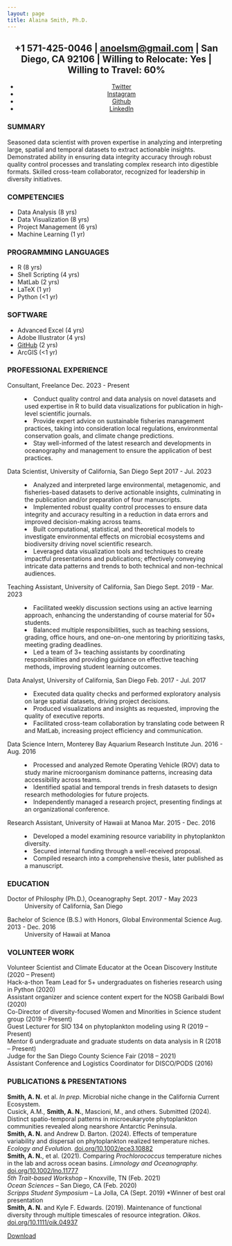 ```yaml
---
layout: page
title: Alaina Smith, Ph.D.
---
```

<h2 style="text-align: center;">+1 571-425-0046 | <a href="mailto:anoelsm@gmail.com?subject=Hello%20from%20GitHub">anoelsm@gmail.com</a> | San Diego, CA 92106 | Willing to Relocate: <b>Yes</b> | Willing to Travel: <b>60%</b></h2>
<ul class="icons" align="center">
		<li><a href="https://twitter.com/phytoplasmith" class="icon fa-twitter"><span class="label">Twitter</span></a></li>
		<li><a href="https://instagram.com/theofficialalainasmith" class="icon fa-instagram"><span class="label">Instagram</span></a></li>
		<li><a href="https://github.com/anoelsm" class="icon fa-github"><span class="label">Github</span></a></li>
		<li><a href="https://linkedin.com/alaina-noel-smith" class="icon fa-linkedin-square"><span class="label">LinkedIn</span></a></li>
	</ul>


<h3>SUMMARY</h3>
<p>Seasoned data scientist with proven expertise in analyzing and interpreting large, spatial and temporal datasets to extract actionable insights. Demonstrated ability in ensuring data integrity accuracy through robust quality control processes and translating complex research into digestible formats. Skilled cross-team collaborator, recognized for leadership in diversity initiatives.</p>

<div class="row">
	<div class="4u 12u$(medium)">
		<h3>COMPETENCIES</h3>
		      <ul>
			<li>Data Analysis (8 yrs)</li>
            		<li>Data Visualization (8 yrs)</li>
            		<li>Project Management (6 yrs)</li>
           		<li>Machine Learning (1 yr)</li>
			</ul>
	</div>
  	<div class="4u 12u$(medium)">
		<h3>PROGRAMMING LANGUAGES</h3>
		      <ul>
			<li>R (8 yrs)</li>
            		<li>Shell Scripting (4 yrs)</li>
            		<li>MatLab (2 yrs)</li>
           		<li>LaTeX (1 yr)</li>
            		<li>Python (<1 yr)</li>
			</ul>
	</div>
  	<div class="4u 12u$(medium)">
		<h3>SOFTWARE</h3>
		      <ul>
			<li>Advanced Excel (4 yrs)</li>
            		<li>Adobe Illustrator (4 yrs)</li>
            		<li><a href = "https://github.com/anoelsm">GitHub</a> (2 yrs)</li>
            		<li>ArcGIS (<1 yr)</li>
			</ul>
	</div>
</div>
 
<h3>PROFESSIONAL EXPERIENCE</h3>
<dl>
      <dt>Consultant, Freelance Dec. 2023 - Present</dt>
        <dd><p>
	<li>Conduct quality control and data analysis on novel datasets and used expertise in R to build data visualizations for publication in high-level scientific journals. </li>
          <li>Provide expert advice on sustainable fisheries management practices, taking into consideration local regulations, environmental conservation goals, and climate change predictions.</li>
          <li>Stay well-informed of the latest research and developments in oceanography and management to ensure the application of best practices.</li>
	</p></dd>
	<dt>Data Scientist, University of California, San Diego Sept 2017 - Jul. 2023</dt>
        <dd><p>
	<li>Analyzed and interpreted large environmental, metagenomic, and fisheries-based datasets to derive actionable insights, culminating in the publication and/or preparation of four manuscripts.  </li>
          <li>Implemented robust quality control processes to ensure data integrity and accuracy resulting in a reduction in data errors and improved decision-making across teams. </li>
          <li>Built computational, statistical, and theoretical models to investigate environmental effects on microbial ecosystems and biodiversity driving novel scientific research. </li>
          <li>Leveraged data visualization tools and techniques to create impactful presentations and publications; effectively conveying intricate data patterns and trends to both technical and non-technical audiences. </li>
	</p></dd>
      <dt>Teaching Assistant, University of California, San Diego Sept. 2019 - Mar. 2023</dt>
        <dd><p>
	<li>Facilitated weekly discussion sections using an active learning approach, enhancing the understanding of course material for 50+ students.</li>
          <li>Balanced multiple responsibilities, such as teaching sessions, grading, office hours, and one-on-one mentoring by prioritizing tasks, meeting grading deadlines.</li>
          <li>Led a team of 3+ teaching assistants by coordinating responsibilities and providing guidance on effective teaching methods, improving student learning outcomes.</li>
	</p></dd>
      <dt>Data Analyst, University of California, San Diego Feb. 2017 - Jul. 2017</dt>
        <dd><p>
	 <li>Executed data quality checks and performed exploratory analysis on large spatial datasets, driving project decisions. </li>
          <li>Produced visualizations and insights as requested, improving the quality of executive reports.</li>
          <li>Facilitated cross-team collaboration by translating code between R and MatLab, increasing project efficiency and communication.</li>
	</p></dd>
      <dt>Data Science Intern, Monterey Bay Aquarium Research Institute Jun. 2016 - Aug. 2016</dt>
        <dd><p>
	<li>Processed and analyzed Remote Operating Vehicle (ROV) data to study marine microorganism dominance patterns, increasing data accessibility across teams.</li>
          <li>Identified spatial and temporal trends in fresh datasets to design research methodologies for future projects.</li>
          <li>Independently managed a research project, presenting findings at an organizational conference.</li>
	</p></dd>
      <dt>Research Assistant, University of Hawaii at Manoa Mar. 2015 - Dec. 2016</dt>
        <dd><p>
	  <li>Developed a model examining resource variability in phytoplankton diversity.</li>
          <li>Secured internal funding through a well-received proposal.</li>
          <li>Compiled research into a comprehensive thesis, later published as a manuscript.</li>
	</p></dd>
			</dl>
 
<h3>EDUCATION</h3>
<dl>
  <dt>Doctor of Philosphy (Ph.D.), Oceanography Sept. 2017 - May 2023</dt>
  <dd>University of California, San Diego</dd>
	<p></p>
  <dt>Bachelor of Science (B.S.) with Honors, Global Environmental Science Aug. 2013 - Dec. 2016</dt>
  <dd>University of Hawaii at Manoa</dd>
</dl>

<h3>VOLUNTEER WORK</h3>
<dl>
  <dt>Volunteer Scientist and Climate Educator at the Ocean Discovery Institute (2020 – Present)</dt>
  <dt>Hack-a-thon Team Lead for 5+ undergraduates on fisheries research using in Python (2020)</dt>
  <dt>Assistant organizer and science content expert for the NOSB Garibaldi Bowl (2020)</dt>
  <dt>Co-Director of diversity-focused Women and Minorities in Science student group (2019 – Present)</dt>
  <dt>Guest Lecturer for SIO 134 on phytoplankton modeling using R (2019 – Present)</dt>
  <dt>Mentor 6 undergraduate and graduate students on data analysis in R (2018 – Present)</dt>
  <dt>Judge for the San Diego County Science Fair (2018 – 2021)</dt>
  <dt>Assistant Conference and Logistics Coordinator for DISCO/PODS (2016)</dt>
</dl>

<h3>PUBLICATIONS & PRESENTATIONS</h3>
<dl>
<dt><b>Smith, A. N.</b> et al. <i>In prep.</i> Microbial niche change in the California Current Ecosystem.</dt>
<dt>Cusick, A.M., <b>Smith, A. N.</b>, Mascioni, M., and others. Submitted (2024). Distinct spatio-temporal patterns in microeukaryote phytoplankton communities revealed along nearshore Antarctic Peninsula.</dt>
<dt><b>Smith, A. N.</b> and Andrew D. Barton. (2024). Effects of temperature variability and dispersal on phytoplankton realized temperature niches. <i>Ecology and Evolution.</i> <a href="https://doi.org/10.1002/ece3.10882">doi.org/10.1002/ece3.10882</a></dt>
<dt><b>Smith, A. N.</b>, et al. (2021). Comparing <i>Prochlorococcus</i> temperature niches in the lab and across ocean basins. <i>Limnology and Oceanography.</i> <a href="https://doi.org/10.1002/lno.11777">doi.org/10.1002/lno.11777</a></dt>
<dt><i>5th Trait-based Workshop</i> – Knoxville, TN (Feb. 2021)</dt>
<dt><i>Ocean Sciences</i> – San Diego, CA (Feb. 2020)</dt>
<dt><i>Scripps Student Symposium</i> – La Jolla, CA (Sept. 2019) *Winner of best oral presentation</dt>
<dt><b>Smith, A. N.</b> and Kyle F. Edwards. (2019). Maintenance of functional diversity through multiple timescales of resource integration. <i>Oikos.</i> <a href="https://doi.org/10.1111/oik.04937">doi.org/10.1111/oik.04937</a></dt>
</dl>

<a href="https://drive.google.com/file/d/1ffpAS-oOIXtc3-6fFS5qO8ttxrC4PRWh/view?usp=sharing" class="button icon fa-download">Download</a>



